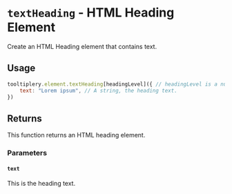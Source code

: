 # `textHeading` - HTML Heading Element

Create an HTML Heading element that contains text.

## Usage

```javascript
tooltiplery.element.textHeading[headingLevel]({ // headingLevel is a number, the level of heading.
    text: "Lorem ipsum", // A string, the heading text.
})
```

## Returns

This function returns an HTML heading element.

### Parameters

#### `text`

This is the heading text.
